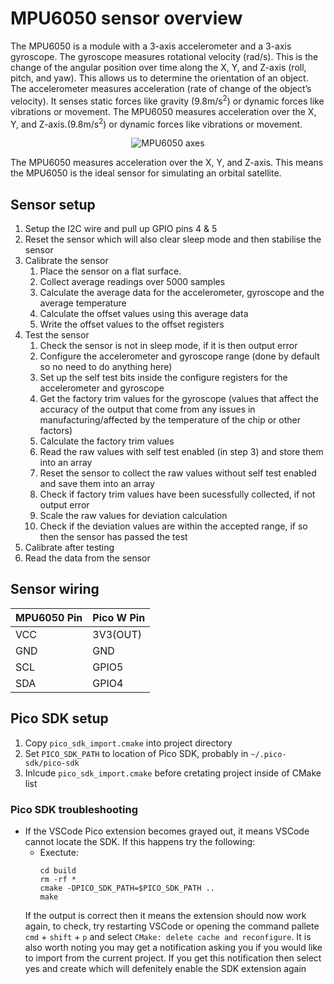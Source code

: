 # MPU6050 sensor overview
The MPU6050 is a module with a 3-axis accelerometer and a 3-axis gyroscope. The gyroscope measures rotational velocity (rad/s). This is the change of the angular position over time along the X, Y, and Z-axis (roll, pitch, and yaw). This allows us to determine the orientation of an object. The accelerometer measures acceleration (rate of change of the object’s velocity). It senses static forces like gravity (9.8m/s<sup>2</sup>) or dynamic forces like vibrations or movement. The MPU6050 measures acceleration over the X, Y, and Z-axis.(9.8m/s<sup>2</sup>) or dynamic forces like vibrations or movement. 


<p align="center">
    <img src="https://i0.wp.com/randomnerdtutorials.com/wp-content/uploads/2020/12/roll-pitch-yaw.png?resize=384%2C348&quality=100&strip=all&ssl=1" alt="MPU6050 axes">
</p> 


The MPU6050 measures acceleration over the X, Y, and Z-axis. This means the MPU6050 is the ideal sensor for simulating an orbital satellite.
## Sensor setup
1. Setup the I2C wire and pull up GPIO pins 4 & 5
2. Reset the sensor which will also clear sleep mode and then stabilise the sensor
3. Calibrate the sensor
    1. Place the sensor on a flat surface.
    2. Collect average readings over 5000 samples
    3. Calculate the average data for the accelerometer, gyroscope and the average temperature
    4. Calculate the offset values using this average data
    5. Write the offset values to the offset registers
4. Test the sensor
    1. Check the sensor is not in sleep mode, if it is then output error
    2. Configure the accelerometer and gyroscope range (done by default so no need to do anything here)
    3. Set up the self test bits inside the configure registers for the accelerometer and gyroscope
    4. Get the factory trim values for the gyroscope (values that affect the accuracy of the output that come from any issues in manufacturing/affected by the temperature of the chip or other factors)
    5. Calculate the factory trim values
    6. Read the raw values with self test enabled (in step 3) and store them into an array
    7. Reset the sensor to collect the raw values without self test enabled and save them into an array
    8. Check if factory trim values have been sucessfully collected, if not output error
    9. Scale the raw values for deviation calculation
    10. Check if the deviation values are within the accepted range, if so then the sensor has passed the test
5. Calibrate after testing
6. Read the data from the sensor
## Sensor wiring
| **MPU6050 Pin** | **Pico W Pin** |
|-----------------|----------------|
| VCC             | 3V3(OUT)       |
| GND             | GND            |
| SCL             | GPIO5          |
| SDA             | GPIO4          |
## Pico SDK setup
1. Copy `pico_sdk_import.cmake` into project directory
2. Set `PICO_SDK_PATH` to location of Pico SDK, probably in `~/.pico-sdk/pico-sdk`
3. Inlcude `pico_sdk_import.cmake` before cretating project inside of CMake list
### Pico SDK troubleshooting
- If the VSCode Pico extension becomes grayed out, it means VSCode cannot locate the SDK. If this happens try the following:
    - Exectute:
        ```
        cd build
        rm -rf *
        cmake -DPICO_SDK_PATH=$PICO_SDK_PATH ..
        make
        ```
    If the output is correct then it means the extension should now work again, to check, try restarting VSCode or opening the command pallete `cmd` + `shift` + `p` and select `CMake: delete cache and reconfigure`. It is also worth noting you may get a notification asking you if you would like to import from the current project. If you get this notification then select yes and create which will defenitely enable the SDK extension again
